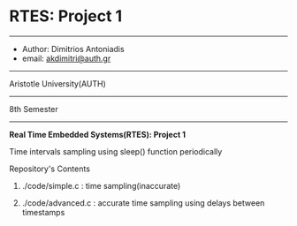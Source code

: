 # RTES: Project 1
*******************************************
* Author: Dimitrios Antoniadis            
* email: akdimitri@auth.gr                
*******************************************
Aristotle University(AUTH) 
*******************************************
8th Semester 
*******************************************


**Real Time Embedded Systems(RTES): Project 1**

Time intervals sampling using sleep() function periodically 

Repository's Contents

1. ./code/simple.c : time sampling(inaccurate)

2. ./code/advanced.c : accurate time sampling using delays between timestamps
